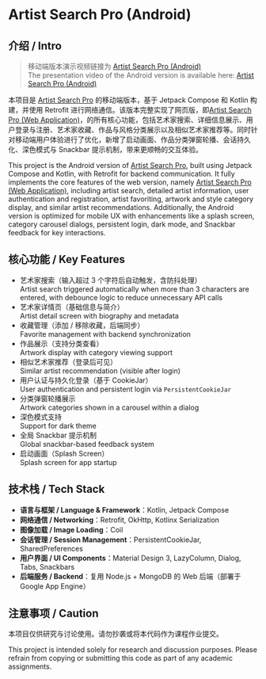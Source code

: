 # Artist Search Pro (Android)

## 介绍 / Intro

> 移动端版本演示视频链接为 [Artist Search Pro (Android)](https://drive.google.com/file/d/1_plcrQuS48yen1FspJjxYa6ySYteNF2v/view?usp=sharing)  
> The presentation video of the Android version is available here: [Artist Search Pro (Android)](https://drive.google.com/file/d/1_plcrQuS48yen1FspJjxYa6ySYteNF2v/view?usp=sharing)

本项目是 [Artist Search Pro](https://github.com/zhichzhang/artist-search) 的移动端版本，基于 Jetpack Compose 和 Kotlin 构建，并使用 Retrofit 进行网络通信。该版本完整实现了网页版，即[Artist Search Pro (Web Application)](https://github.com/zhichzhang/artist-search-pro)，的所有核心功能，包括艺术家搜索、详细信息展示、用户登录与注册、艺术家收藏、作品与风格分类展示以及相似艺术家推荐等。同时针对移动端用户体验进行了优化，新增了启动画面、作品分类弹窗轮播、会话持久化、深色模式与 Snackbar 提示机制，带来更顺畅的交互体验。

This project is the Android version of [Artist Search Pro](https://github.com/zhichzhang/artist-search), built using Jetpack Compose and Kotlin, with Retrofit for backend communication. It fully implements the core features of the web version, namely [Artist Search Pro (Web Application)](https://github.com/zhichzhang/artist-search-pro), including artist search, detailed artist information, user authentication and registration, artist favoriting, artwork and style category display, and similar artist recommendations. Additionally, the Android version is optimized for mobile UX with enhancements like a splash screen, category carousel dialogs, persistent login, dark mode, and Snackbar feedback for key interactions.

## 核心功能 / Key Features

- 艺术家搜索（输入超过 3 个字符后自动触发，含防抖处理）  
  Artist search triggered automatically when more than 3 characters are entered, with debounce logic to reduce unnecessary API calls  
- 艺术家详情页（基础信息与简介）  
  Artist detail screen with biography and metadata  
- 收藏管理（添加 / 移除收藏，后端同步）  
  Favorite management with backend synchronization  
- 作品展示（支持分类查看）  
  Artwork display with category viewing support  
- 相似艺术家推荐（登录后可见）  
  Similar artist recommendation (visible after login)  
- 用户认证与持久化登录（基于 CookieJar）  
  User authentication and persistent login via `PersistentCookieJar`  
- 分类弹窗轮播展示  
  Artwork categories shown in a carousel within a dialog  
- 深色模式支持  
  Support for dark theme  
- 全局 Snackbar 提示机制  
  Global snackbar-based feedback system  
- 启动画面（Splash Screen）  
  Splash screen for app startup

## 技术栈 / Tech Stack

- **语言与框架 / Language & Framework**：Kotlin, Jetpack Compose  
- **网络通信 / Networking**：Retrofit, OkHttp, Kotlinx Serialization  
- **图像加载 / Image Loading**：Coil  
- **会话管理 / Session Management**：PersistentCookieJar, SharedPreferences  
- **用户界面 / UI Components**：Material Design 3, LazyColumn, Dialog, Tabs, Snackbars  
- **后端服务 / Backend**：复用 Node.js + MongoDB 的 Web 后端（部署于 Google App Engine）

## 注意事项 / Caution

本项目仅供研究与讨论使用。请勿抄袭或将本代码作为课程作业提交。  

This project is intended solely for research and discussion purposes. Please refrain from copying or submitting this code as part of any academic assignments.